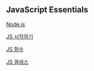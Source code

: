 ## JavaScript Essentials

[Node.js](./NodeJS)

[JS 시작하기](./JS_Start)

[JS 함수](./JS_함수)

[JS 클래스](./JS_클래스)

